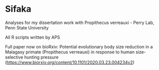 # Sifaka
Analyses for my dissertation work with Propithecus verreauxi - Perry Lab, Penn State University

All R scripts written by APS

Full paper now on bioRxiv: Potential evolutionary body size reduction in a Malagasy primate (Propithecus verreauxi) in response to human size-selective hunting pressure (https://www.biorxiv.org/content/10.1101/2020.03.23.004234v2)
